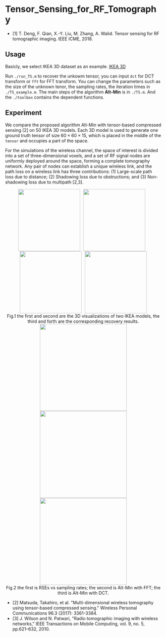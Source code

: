 # Tensor_Sensing_for_RF_Tomography
- [1]  T. Deng, F. Qian,  X.-Y. Liu, M. Zhang, A. Walid. Tensor sensing for RF tomographic imaging. IEEE ICME, 2018.

## Usage
Basicly, we select IKEA 3D dataset as an example. [IKEA 3D](http://ikea.csail.mit.edu/)

Run `./run_TS.m` to recover the unkowm tensor, you can input `dct` for DCT transform or `fft` for FFT transform. You can change the parameters such as the size of the unknown tenor, the sampling rates, the iteration times in `./TS_example.m`. The main steps of the algorithm <b>Alt-Min</b> is in `./TS.m`. And the `./toolbox` contains the dependent functions.

## Experiment
We compare the proposed algorithm Alt-Min with tensor-based compressed sensing [2] on 50 IKEA 3D models. Each 3D model is used to generate one ground truth tensor of size $60\times 60\times 15$, which is placed in the middle of the `tensor` and occupies a part of the space.

For the simulations of the wireless channel, the space of interest is divided into a set of three-dimensional voxels, and a set of RF signal nodes are uniformly deployed around the space, forming a complete tomography network. Any pair of nodes can establish a unique wireless link, and the path loss on a wireless link has three contributions: (1) Large-scale path loss due to distance; (2) Shadowing loss due to obstructions; and (3) Non-shadowing loss due to multipath [2,3].  

<div align=center><img src="https://github.com/hust512/Tensor_Sensing_for_RF_Tomography/blob/master/Fig/chair_orgin.jpg" width="200"  /><img src="https://github.com/hust512/Tensor_Sensing_for_RF_Tomography/blob/master/Fig/chair_recover.jpg" width="200" hspace="10" /><img src="https://github.com/hust512/Tensor_Sensing_for_RF_Tomography/blob/master/Fig/table_orgin.jpg" width="200" hspace="5" /><img src="https://github.com/hust512/Tensor_Sensing_for_RF_Tomography/blob/master/Fig/table_recover.jpg" width="200" hspace="5" />
</div>

<div align=center>Fig.1 the first and second are the 3D visualizations of two IKEA models, the third and forth are the corresponding recovery results.</div>


<div align=center><img src="https://github.com/hust512/Tensor_Sensing_for_RF_Tomography/blob/master/Fig/RSE_4_1.jpeg" width="280"/><img src="https://github.com/hust512/Tensor_Sensing_for_RF_Tomography/blob/master/Fig/shoulianlv_dct_4_1.jpeg" width="280"/><img src="https://github.com/hust512/Tensor_Sensing_for_RF_Tomography/blob/master/Fig/shoulianlv_fft_4_1.jpeg" width="280"/>
</div>

<div align=center>Fig.2 the first is RSEs vs sampling rates; the second is Alt-Min with FFT; the third is Alt-Min with DCT.</div>


- [2] Matsuda, Takahiro, et al. "Multi-dimensional wireless tomography using tensor-based compressed sensing." Wireless Personal Communications 96.3 (2017): 3361-3384.
- [3] J. Wilson and N. Patwari, "Radio tomographic imaging with wireless networks," IEEE Transactions on Mobile Computing, vol. 9, no. 5, pp.621–632, 2010.

